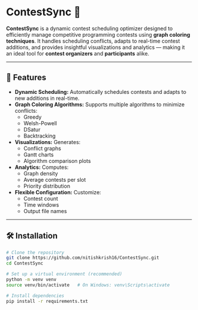# ContestSync 🎯

**ContestSync** is a dynamic contest scheduling optimizer designed to efficiently manage competitive programming contests using **graph coloring techniques**. It handles scheduling conflicts, adapts to real-time contest additions, and provides insightful visualizations and analytics — making it an ideal tool for **contest organizers** and **participants** alike.

---

## 🚀 Features

- **Dynamic Scheduling:** Automatically schedules contests and adapts to new additions in real-time.
- **Graph Coloring Algorithms:** Supports multiple algorithms to minimize conflicts:
  - Greedy
  - Welsh-Powell
  - DSatur
  - Backtracking
- **Visualizations:** Generates:
  - Conflict graphs
  - Gantt charts
  - Algorithm comparison plots
- **Analytics:** Computes:
  - Graph density
  - Average contests per slot
  - Priority distribution
- **Flexible Configuration:** Customize:
  - Contest count
  - Time windows
  - Output file names

---

## 🛠 Installation

```bash
# Clone the repository
git clone https://github.com/nitishkrish16/ContestSync.git
cd ContestSync

# Set up a virtual environment (recommended)
python -m venv venv
source venv/bin/activate   # On Windows: venv\Scripts\activate

# Install dependencies
pip install -r requirements.txt
